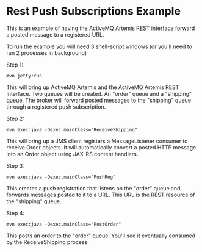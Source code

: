 # Rest Push Subscriptions Example 

This is an example of having the ActiveMQ Artemis REST interface forward a posted message to a registered URL.

To run the example you will need 3 shell-script windows (or you'll need to run 2 processes in background)

Step 1:

    mvn jetty:run

This will bring up ActiveMQ Artemis and the ActiveMQ Artemis REST Interface.  Two queues will be created.  An "order" queue and a "shipping"
queue.  The broker will forward posted messages to the "shipping" queue through a registered push subscription.

Step 2:

    mvn exec:java -Dexec.mainClass="ReceiveShipping"

This will bring up a JMS client registers a MessageListener consumer to receive Order objects.  It will automatically
convert a posted HTTP message into an Order object using JAX-RS content handlers.

Step 3:

    mvn exec:java -Dexec.mainClass="PushReg"

This creates a push registration that listens on the "order" queue and forwards messages posted to it to a URL.  This
URL is the REST resource of the "shipping" queue.

Step 4:

    mvn exec:java -Dexec.mainClass="PostOrder"

This posts an order to the "order" queue.  You'll see it eventually consumed by the ReceiveShipping process.
